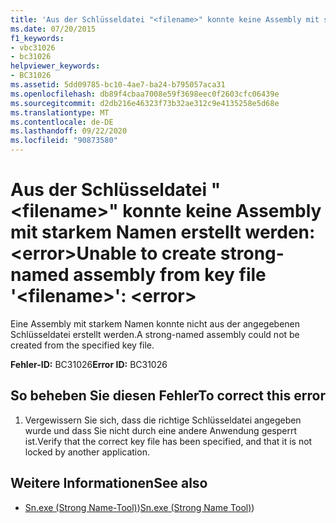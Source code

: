 ```yaml
---
title: 'Aus der Schlüsseldatei "<filename>" konnte keine Assembly mit starkem Namen erstellt werden: <error>'
ms.date: 07/20/2015
f1_keywords:
- vbc31026
- bc31026
helpviewer_keywords:
- BC31026
ms.assetid: 5dd09785-bc10-4ae7-ba24-b795057aca31
ms.openlocfilehash: db89f4cbaa7008e59f3698eec0f2603cfc06439e
ms.sourcegitcommit: d2db216e46323f73b32ae312c9e4135258e5d68e
ms.translationtype: MT
ms.contentlocale: de-DE
ms.lasthandoff: 09/22/2020
ms.locfileid: "90873580"
---
```

# <a name="unable-to-create-strong-named-assembly-from-key-file-filename-error"></a><span data-ttu-id="c274c-102">Aus der Schlüsseldatei "\<filename>" konnte keine Assembly mit starkem Namen erstellt werden: \<error></span><span class="sxs-lookup"><span data-stu-id="c274c-102">Unable to create strong-named assembly from key file '\<filename>': \<error></span></span>

<span data-ttu-id="c274c-103">Eine Assembly mit starkem Namen konnte nicht aus der angegebenen Schlüsseldatei erstellt werden.</span><span class="sxs-lookup"><span data-stu-id="c274c-103">A strong-named assembly could not be created from the specified key file.</span></span>  
  
 <span data-ttu-id="c274c-104">**Fehler-ID:** BC31026</span><span class="sxs-lookup"><span data-stu-id="c274c-104">**Error ID:** BC31026</span></span>  
  
## <a name="to-correct-this-error"></a><span data-ttu-id="c274c-105">So beheben Sie diesen Fehler</span><span class="sxs-lookup"><span data-stu-id="c274c-105">To correct this error</span></span>  
  
1. <span data-ttu-id="c274c-106">Vergewissern Sie sich, dass die richtige Schlüsseldatei angegeben wurde und dass Sie nicht durch eine andere Anwendung gesperrt ist.</span><span class="sxs-lookup"><span data-stu-id="c274c-106">Verify that the correct key file has been specified, and that it is not locked by another application.</span></span>  
  
## <a name="see-also"></a><span data-ttu-id="c274c-107">Weitere Informationen</span><span class="sxs-lookup"><span data-stu-id="c274c-107">See also</span></span>

- <span data-ttu-id="c274c-108">[Sn.exe (Strong Name-Tool)](../../../framework/tools/sn-exe-strong-name-tool.md))</span><span class="sxs-lookup"><span data-stu-id="c274c-108">[Sn.exe (Strong Name Tool)](../../../framework/tools/sn-exe-strong-name-tool.md))</span></span>
